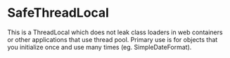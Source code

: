 # SafeThreadLocal
This is a ThreadLocal which does not leak class loaders in web containers or other applications that use thread pool. Primary use is for objects that you initialize once and use many times (eg. SimpleDateFormat).
